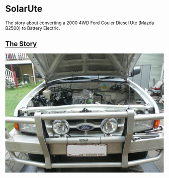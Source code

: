 # SolarUte

The story about converting a 2000 4WD Ford Couier Diesel Ute (Mazda B2500) to Battery Electric.



## [The Story](https://github.com/mackelec/SolarUte/blob/master/The_Story/readme.md)



![Solar Ute](https://github.com/mackelec/SolarUte/blob/master/photos/P1070992-x.jpg)







